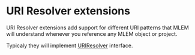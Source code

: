 # URI Resolver extensions

URI Resolver extensions add support for different URI patterns that MLEM will
understand whenever you reference any MLEM object or project.

Typicaly they will implement
[URIResolver](/doc/user-guide/mlem-abcs#uriresolver) interface.

